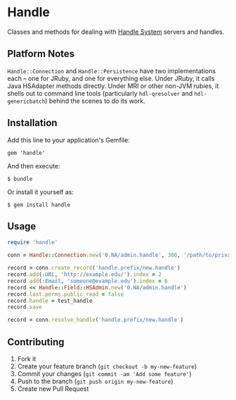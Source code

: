 # Handle

Classes and methods for dealing with [Handle System](http://handle.net/) servers and handles. 

## Platform Notes

`Handle::Connection` and `Handle::Persistence` have two implementations each – one for JRuby,
and one for everything else. Under JRuby, it calls Java HSAdapter methods directly. Under MRI 
or other non-JVM rubies, it shells out to command line tools (particularly `hdl-qresolver` 
and `hdl-genericbatch`) behind the scenes to do its work.

## Installation

Add this line to your application's Gemfile:

    gem 'handle'

And then execute:

    $ bundle

Or install it yourself as:

    $ gem install handle

## Usage

```ruby
require 'handle'

conn = Handle::Connection.new('0.NA/admin.handle', 300, '/path/to/private/key/file', 'privkey-passphrase')

record = conn.create_record('handle.prefix/new.handle')
record.add(:URL, 'http://example.edu/').index = 2
record.add(:Email, 'someone@example.edu').index = 6
record << Handle::Field::HSAdmin.new('0.NA/admin.handle')
record.last.perms.public_read = false
record.handle = test_handle
record.save

record = conn.resolve_handle('handle.prefix/new.handle')
```

## Contributing

1. Fork it
2. Create your feature branch (`git checkout -b my-new-feature`)
3. Commit your changes (`git commit -am 'Add some feature'`)
4. Push to the branch (`git push origin my-new-feature`)
5. Create new Pull Request
